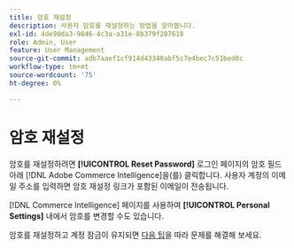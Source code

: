 ```yaml
---
title: 암호 재설정
description: 사용자 암호를 재설정하는 방법을 알아봅니다.
exl-id: 4de90da3-9846-4c3a-a31e-8b379f207618
role: Admin, User
feature: User Management
source-git-commit: adb7aaef1cf914d43348abf5c7e4bec7c51bed0c
workflow-type: tm+mt
source-wordcount: '75'
ht-degree: 0%

---
```


# 암호 재설정

암호를 재설정하려면 **[!UICONTROL Reset Password]** 로그인 페이지의 암호 필드 아래 [!DNL Adobe Commerce Intelligence]을(를) 클릭합니다. 사용자 계정의 이메일 주소를 입력하면 암호 재설정 링크가 포함된 이메일이 전송됩니다.

[!DNL Commerce Intelligence] 페이지를 사용하여 **[!UICONTROL Personal Settings]** 내에서 암호를 변경할 수도 있습니다.

암호를 재설정하고 계정 잠금이 유지되면 [다음 팁](https://experienceleague.adobe.com/docs/commerce-knowledge-base/kb/troubleshooting/miscellaneous/troubleshooting-mbi-account-lockout.html?lang=ko)을 따라 문제를 해결해 보세요.

